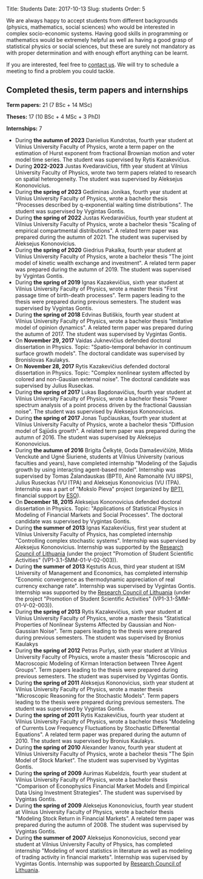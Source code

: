 Title: Students
Date: 2017-10-13
Slug: students
Order: 5

We are always happy to accept students from different backgrounds
(physics, mathematics, social sciences) who would be interested in complex
socio-economic systems. Having good skills in programming or mathematics
would be extremely helpful as well as having a good grasp of statistical
physics or social sciences, but these are surely not mandatory as with
proper determination and with enough effort anything can be learnt.

If you are interested, feel free to [contact us]({filename}/pages/about.md).
We will try to schedule a meeting to find a problem you could tackle.

## Completed thesis, term papers and internships

**Term papers:** 21 (7 BSc + 14 MSc)

**Theses:** 17 (10 BSc + 4 MSc + 3 PhD)

**Internships:** 7

* During **the autumn of 2023** Danielius Kundrotas, fourth year student at
  Vilnius University Faculty of Physics, wrote a term paper on the
  estimation of Hurst exponent from fractional Brownian motion and voter
  model time series. The student was supervised by Rytis Kazakevičius.
* During **2022-2023** Justas Kvedaravičius, fifth year student at
  Vilnius University Faculty of Physics, wrote two term papers related to
  research on spatial heterogeneity. The student was
  supervised by Aleksejus Kononovicius.
* During **the spring of 2023** Gediminas Jonikas, fourth year student at
  Vilnius University Faculty of Physics, wrote a bachelor thesis "Processes
  described by q-exponential waiting time distributions". The student was
  supervised by Vygintas Gontis.
* During **the spring of 2022** Justas Kvedaravičius, fourth year student at
  Vilnius University Faculty of Physics, wrote a bachelor thesis
  "Scaling of empirical compartmental
  distributions". A related term paper was prepared during the autumn of 2021.
  The student was supervised by Aleksejus Kononovicius.
* During **the spring of 2020** Giedrius Pakalka, fourth year student at
  Vilnius University Faculty of Physics, wrote a bachelor thesis "The joint
  model of kinetic wealth exchange and investment". A related term paper was
  prepared during the autumn of 2019. The student was supervised by Vygintas
  Gontis.
* During **the spring of 2019** Ignas Kazakevičius, sixth year student at
  Vilnius University Faculty of Physics, wrote a master thesis "First
  passage time of birth-death processes". Term papers leading to the thesis
  were prepared during previous semesters. The student was supervised by
  Vygintas Gontis.
* During **the spring of 2018** Edvinas Butiškis, fourth year student at
  Vilnius University Faculty of Physics, wrote a bachelor thesis "Imitative
  model of opinion dynamics". A related term paper was prepared during the
  autumn of 2017. The student was supervised by Vygintas Gontis.
* On **November 29, 2017** Vaidas Juknevičius defended doctoral dissertation
  in Physics. Topic: "Spatio-temporal behavior in continuum surface growth
  models". The doctoral candidate was supervised by Bronislovas Kaulakys.
* On **November 28, 2017** Rytis Kazakevičius defended doctoral dissertation
  in Physics. Topic: "Complex nonlinear system affected by colored and
  non-Gausian external noise". The doctoral candidate was supervised by
  Julius Ruseckas.
* During **the spring of 2017** Lukas Bagdonavičius, fourth year student at
  Vilnius University Faculty of Physics, wrote a bachelor thesis "Power
  spectrum analysis of a point process driven by the fractional Gaussian
  noise". The student was supervised by Aleksejus Kononovicius.
* During **the spring of 2017** Jonas Tupčiauskas, fourth year student at
  Vilnius University Faculty of Physics, wrote a bachelor thesis "Diffusion
  model of Sąjūdis growth". A related term paper was prepared during the
  autumn of 2016. The student was supervised by Aleksejus Kononovicius.
* During **the autumn of 2016** Brigita Čelkytė, Goda Damaševičiūtė, Milda
  Venckutė and Ugnė Šiurienė, students at Vilnius University (various
  faculties and years), have completed internship "Modeling of the Sajudis
  growth by using interacting agent-based model". Internship was supervised
  by Tomas Žalandauskas (BPTI), Ainė Ramonaitė (VU IIRPS), Julius Ruseckas
  (VU ITPA) and Aleksejus Kononovicius (VU ITPA). Internship was a part of
  "Mokslo Pieva" project (organized by
  [BPTI](https://bpti.lt), financial support by [ESO](https://www.eso.lt)).
* On **December 18, 2015** Aleksejus Kononovicius defended doctoral
  dissertation in Physics. Topic:  "Applications of Statistical Physics in
  Modeling of Financial Markets and Social Processes". The doctoral
  candidate was supervised by Vygintas Gontis.
* During **the summer of 2013** Ignas Kazakevičius, first year student at
  Vilnius University Faculty of Physics, has completed internship
  "Controlling complex stochastic systems". Internship was supervised by
  Aleksejus Kononovicius. Internship was supported by the [Research Council
  of Lithuania](https://www.lmt.lt) (under the project "Promotion of Student
  Scientific Activities" (VP1-3.1-ŠMM-01-V-02-003)).
* During **the summer of 2013** Kęstutis Acus, third year student at ISM
  University of Management and Economics, has completed internship "Economic
  convergence as thermodynamic appreciation of real currency exchange rate".
  Internship was supervised by Vygintas Gontis. Internship was supported by
  the [Research Council of Lithuania](https://www.lmt.lt) (under the project
  "Promotion of Student Scientific Activities" (VP1-3.1-ŠMM-01-V-02-003)).
* During **the spring of 2013** Rytis Kazakevičius, sixth year student at
  Vilnius University Faculty of Physics, wrote a master thesis "Statistical
  Properties of Nonlinear Systems Affected by Gaussian and Non-Gaussian
  Noise". Term papers leading to the thesis were prepared during previous
  semesters. The student was supervised by Bronius Kaulakys
* During **the spring of 2012** Petras Purlys, sixth year student at Vilnius
  University Faculty of Physics, wrote a master thesis "Microscopic and
  Macroscopic Modeling of Kirman Interaction between Three Agent Groups".
  Term papers leading to the thesis were prepared during previous semesters.
  The student was supervised by Vygintas Gontis.
* During **the spring of 2011** Aleksejus Kononovicius, sixth year student
  at Vilnius University Faculty of Physics, wrote a master thesis
  "Microscopic Reasoning for the Stochastic Models". Term papers leading to
  the thesis were prepared during previous semesters. The student was
  supervised by Vygintas Gontis.
* During **the spring of 2011** Rytis Kazakevičius, fourth year student at
  Vilnius University Faculty of Physics, wrote a bachelor thesis "Modeling
  of Currents Low Frequency Fluctuations by Stochastic Differential
  Equations". A related term paper was prepared during the autumn of 2010.
  The student was supervised by Bronius Kaulakys.
* During **the spring of 2010** Alexander Ivanov, fourth year student at
  Vilnius University Faculty of Physics, wrote a bachelor thesis "The Spin
  Model of Stock Market". The student was supervised by Vygintas Gontis.
* During **the spring of 2009** Aurimas Kubeldzis, fourth year student at
  Vilnius University Faculty of Physics, wrote a bachelor thesis "Comparison
  of Econophysics Financial Market Models and Empirical Data Using
  Investment Strategies". The student was supervised by Vygintas Gontis.
* During **the spring of 2009** Aleksejus Kononovicius, fourth year student
  at Vilnius University Faculty of Physics, wrote a bachelor thesis
  "Modeling Stock Return in Financial Markets". A related term paper was
  prepared during the autumn of 2008. The student was supervised by Vygintas
  Gontis.
* During **the summer of 2007** Aleksejus Kononovicius, second year student
  at Vilnius University Faculty of Physics, has completed internship
  "Modeling of word statistics in literature as well as modeling of trading
  activity in financial markets". Internship was supervised by Vygintas
  Gontis. Internship was supported by [Research Council of
  Lithuania](https://www.lmt.lt).
